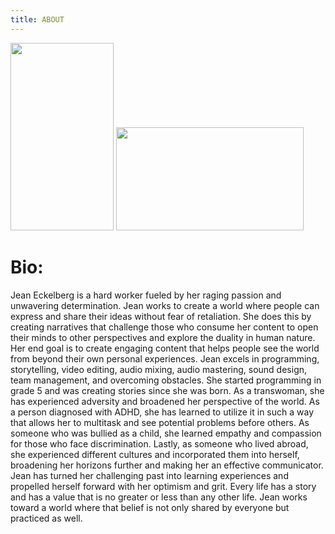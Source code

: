 ```yaml
---
title: ABOUT
---
```


<img src= "/20210224124509_IMG_0343.JPG" style= "width:165px;height:300px;"> <img src= "/20210224124509_IMG_0343.JPG" style= "width:300px;height:165px;"> 
# Bio: 
Jean Eckelberg is a hard worker fueled by her raging passion and unwavering determination. Jean works to create a world where people can express and share their ideas without fear of retaliation. She does this by creating narratives that challenge those who consume her content to open their minds to other perspectives and explore the duality in human nature. Her end goal is to create engaging content that helps people see the world from beyond their own personal experiences.
Jean excels in programming, storytelling, video editing, audio mixing, audio mastering, sound design, team management, and overcoming obstacles. She started programming in grade 5 and was creating stories since she was born. As a transwoman, she has experienced adversity and broadened her perspective of the world. As a person diagnosed with ADHD, she has learned to utilize it in such a way that allows her to multitask and see potential problems before others. As someone who was bullied as a child, she learned empathy and compassion for those who face discrimination. Lastly, as someone who lived abroad, she experienced different cultures and incorporated them into herself, broadening her horizons further and making her an effective communicator. Jean has turned her challenging past into learning experiences and propelled herself forward with her optimism and grit.
	Every life has a story and has a value that is no greater or less than any other life. Jean works toward a world where that belief is not only shared by everyone but practiced as well.
	
